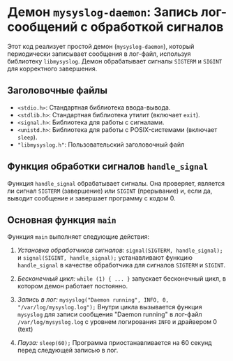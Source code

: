 # Демон `mysyslog-daemon`: Запись лог-сообщений с обработкой сигналов

Этот код реализует простой демон (`mysyslog-daemon`), который периодически записывает сообщения в лог-файл, используя библиотеку `libmysyslog`. Демон обрабатывает сигналы `SIGTERM` и `SIGINT` для корректного завершения.


## Заголовочные файлы

* `<stdio.h>`: Стандартная библиотека ввода-вывода.
* `<stdlib.h>`: Стандартная библиотека утилит (включает `exit`).
* `<signal.h>`: Библиотека для работы с сигналами.
* `<unistd.h>`: Библиотека для работы с POSIX-системами (включает `sleep`).
* `"libmysyslog.h"`: Пользовательский заголовочный файл


## Функция обработки сигналов `handle_signal`

Функция `handle_signal` обрабатывает сигналы. Она проверяет, является ли сигнал `SIGTERM` (завершение) или `SIGINT` (прерывание) и, если да, выводит сообщение и завершает программу с кодом 0.


## Основная функция `main`

Функция `main` выполняет следующие действия:

1. *Установка обработчиков сигналов:* `signal(SIGTERM, handle_signal);` и `signal(SIGINT, handle_signal);` устанавливают функцию `handle_signal` в качестве обработчика для сигналов `SIGTERM` и `SIGINT`.

2. *Бесконечный цикл:* `while (1) { ... }` запускает бесконечный цикл, в котором демон работает постоянно.

3. *Запись в лог:* `mysyslog("Daemon running", INFO, 0, "/var/log/mysyslog.log");` Внутри цикла вызывается функция `mysyslog` для записи сообщения "Daemon running" в лог-файл `/var/log/mysyslog.log` с уровнем логирования `INFO` и драйвером 0 (text)

4. *Пауза:* `sleep(60);` Программа приостанавливается на 60 секунд перед следующей записью в лог.
